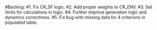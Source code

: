 #Backlog:
#1. Fix CR_SF logic.
#2. Add proper weights to CR_ENV.
#3. Set limits for calculations in logic.
#4. Further improve generation logic and dynamics correctness.
#5. Fix bug with missing data for 4 criterions in populated table.
